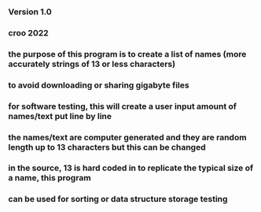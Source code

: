 ### Version 1.0
###
### croo 2022
### ###
### the purpose of this program is to create a list of names (more accurately strings of 13 or less characters)
### to avoid downloading or sharing gigabyte files
### for software testing, this will create a user input amount of names/text put line by line
### the names/text are computer generated and they are random length up to 13 characters but this can be changed
### in the source, 13 is hard coded in to replicate the typical size of a name, this program
### can be used for sorting or data structure storage testing
###
